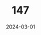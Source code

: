 ---
title: "147"
date: 2024-03-01
type: portfolio
image: "images/projects/impresa/1.jpeg"
category: ["CATEGORIA"]
project_images: ["images/projects/impresa/1.jpeg","images/projects/impresa/02.jpeg","images/projects/impresa/03.jpeg","images/projects/impresa/04.jpeg"]
---